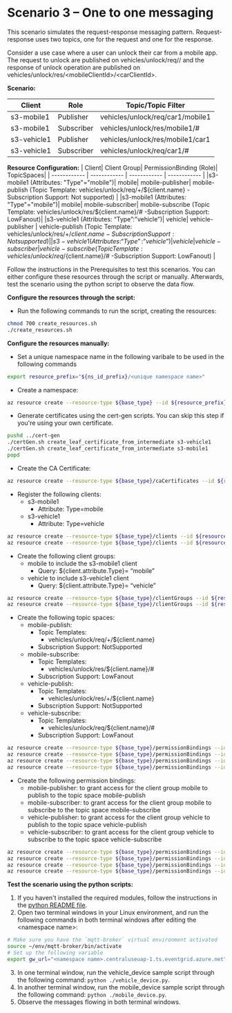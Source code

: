 # Scenario 3 – One to one messaging
This scenario simulates the request-response messaging pattern. Request-response uses two topics, one for the request and one for the response.

Consider a use case where a user can unlock their car from a mobile app. The request to unlock are published on vehicles/unlock/req/<carClientId>/<mobileClientId> and the response of unlock operation are published on vehicles/unlock/res/\<mobileClientId>/\<carClientId>.

**Scenario:**

| Client | Role | Topic/Topic Filter|
| ------------ | ------------ | ------------ |
| s3-mobile1 | Publisher | vehicles/unlock/req/car1/mobile1|
| s3-mobile1 | Subscriber | vehicles/unlock/res/mobile1/#|
| s3-vehicle1 | Publisher | vehicles/unlock/res/mobile1/car1|
| s3-vehicle1 | Subscriber | vehicles/unlock/req/car1/#|

**Resource Configuration:**
| Client| Client Group| PermissionBinding (Role)| TopicSpaces|
| ------------ | ------------ | ------------ | ------------ |
|s3-mobile1 (Attributes: "Type"="mobile")| mobile| mobile-publisher|  mobile-publish (Topic Template: vehicles/unlock/req/+/${client.name} -Subscription Support: Not supported) |
|s3-mobile1 (Attributes: "Type"="mobile")| mobile| mobile-subscriber|  mobile-subscribe (Topic Template: vehicles/unlock/res/${client.name}/# -Subscription Support: LowFanout)|
|s3-vehicle1 (Attributes: “Type”:”vehicle”)| vehicle| vehicle-publisher |  vehicle-publish (Topic Template: vehicles/unlock/res/+/${client.name} -Subscription Support: Not supported) |
|s3-vehicle1 (Attributes: “Type”:”vehicle”)| vehicle| vehicle-subscriber |  vehicle-subscribe (Topic Template: vehicles/unlock/req/${client.name}/# -Subscription Support: LowFanout) |

Follow the instructions in the Prerequisites to test this scenarios. You can either configure these resources through the script or manually. Afterwards, test the scenario using the python script to observe the data flow.

**Configure the resources through the script:**
- Run the following commands to run the script, creating the resources: 
```bash
chmod 700 create_resources.sh
./create_resources.sh
```

**Configure the resources manually:**
- Set a unique namespace name in the following varibale to be used in the following commands
```bash
export resource_prefix="${ns_id_prefix}/<unique namespace name>"
```
- Create a namespace:
```bash
az resource create --resource-type ${base_type} --id ${resource_prefix} --is-full-object --api-version 2022-10-15-preview --properties @./resources/NS_Scenario3.json
```
- Generate certificates using the cert-gen scripts. You can skip this step if you're using your own certificate.
```bash
pushd ../cert-gen
./certGen.sh create_leaf_certificate_from_intermediate s3-vehicle1
./certGen.sh create_leaf_certificate_from_intermediate s3-mobile1
popd
```
- Create the CA Certificate:
```bash
az resource create --resource-type ${base_type}/caCertificates --id ${resource_prefix}/caCertificates/test-ca-cert --api-version 2022-10-15-preview --properties @./resources/CAC_test-ca-cert.json
```
- Register the following clients:
	- s3-mobile1
		- Attribute: Type=mobile
	- s3-vehicle1
		- Attribute: Type=vehicle
```bash
az resource create --resource-type ${base_type}/clients --id ${resource_prefix}/clients/s3-mobile1 --api-version 2022-10-15-preview --properties @./resources/C_mobile1.json
az resource create --resource-type ${base_type}/clients --id ${resource_prefix}/clients/s3-vehicle1 --api-version 2022-10-15-preview --properties @./resources/C_vehicle1.json
```
- Create the following client groups:
	- mobile to include the s3-mobile1 client
		- Query: ${client.attribute.Type}= “mobile”
	- vehicle to include s3-vehicle1 client
		- Query: ${client.attribute.Type}= “vehicle”
```bash
az resource create --resource-type ${base_type}/clientGroups --id ${resource_prefix}/clientGroups/mobile --api-version 2022-10-15-preview --properties @./resources/CG_mobile.json
az resource create --resource-type ${base_type}/clientGroups --id ${resource_prefix}/clientGroups/vehicle --api-version 2022-10-15-preview --properties @./resources/CG_vehicle.json
```		
- Create the following topic spaces:
	- mobile-publish:
		- Topic Templates:
			- vehicles/unlock/req/+/${client.name}
		- Subscription Support: NotSupported
	- mobile-subscribe:
		- Topic Templates:
			- vehicles/unlock/res/${client.name}/#
		- Subscription Support: LowFanout
	- vehicle-publish:
		- Topic Templates:
			- vehicles/unlock/res/+/${client.name}
		- Subscription Support: NotSupported
	- vehicle-subscribe:
		- Topic Templates:
			- vehicles/unlock/req/${client.name}/#
		- Subscription Support: LowFanout
```bash
az resource create --resource-type ${base_type}/permissionBindings --id ${resource_prefix}/permissionBindings/vehicle-publisher --api-version 2022-10-15-preview --properties @./resources/PB_vehicle-publisher.json
az resource create --resource-type ${base_type}/permissionBindings --id ${resource_prefix}/permissionBindings/vehicle-subscriber --api-version 2022-10-15-preview --properties @./resources/PB_vehicle-subscriber.json
az resource create --resource-type ${base_type}/permissionBindings --id ${resource_prefix}/permissionBindings/mobile-publisher --api-version 2022-10-15-preview --properties @./resources/PB_mobile-publisher.json
az resource create --resource-type ${base_type}/permissionBindings --id ${resource_prefix}/permissionBindings/mobile-subscriber --api-version 2022-10-15-preview --properties @./resources/PB_mobile-subscriber.json
```
- Create the following permission bindings:
	- mobile-publisher: to grant access for the client group mobile to publish to the topic space mobile-publish
	- mobile-subscriber: to grant access for the client group mobile to subscribe to the topic space mobile-subscribe
	- vehicle-publisher: to grant access for the client group vehicle to publish to the topic space vehicle-publish
	- vehicle-subscriber: to grant access for the client group vehicle to subscribe to the topic space vehicle-subscribe
```bash
az resource create --resource-type ${base_type}/permissionBindings --id ${resource_prefix}/permissionBindings/mobile-publisher --api-version 2022-10-15-preview --properties @./resources/PB_mobile-publisher.json
az resource create --resource-type ${base_type}/permissionBindings --id ${resource_prefix}/permissionBindings/mobile-subscriber --api-version 2022-10-15-preview --properties @./resources/PB_mobile-subscriber.json
az resource create --resource-type ${base_type}/permissionBindings --id ${resource_prefix}/permissionBindings/vehicle-publisher --api-version 2022-10-15-preview --properties @./resources/PB_vehicle-publisher.json
az resource create --resource-type ${base_type}/permissionBindings --id ${resource_prefix}/permissionBindings/vehicle-subscriber --api-version 2022-10-15-preview --properties @./resources/PB_vehicle-subscriber.json
```

**Test the scenario using the python scripts:**
1. If you haven't installed the required modules, follow the instructions in the [python README file](../python/README.md).
2. Open two terminal windows in your Linux environment, and run the following commands in both terminal windows after editing the \<namespace name>:
```bash
# Make sure you have the `mqtt-broker` virtual environment activated 
source ~/env/mqtt-broker/bin/activate
# Set up the following variable
export gw_url="<namespace name>.centraluseuap-1.ts.eventgrid.azure.net"
```
3. In one terminal window, run the vehicle_device sample script through the following command: `python ./vehicle_device.py`.
4. In another terminal window, run the mobile_device sample script through the following command: `python ./mobile_device.py`.
5. Observe the messages flowing in both terminal windows.
